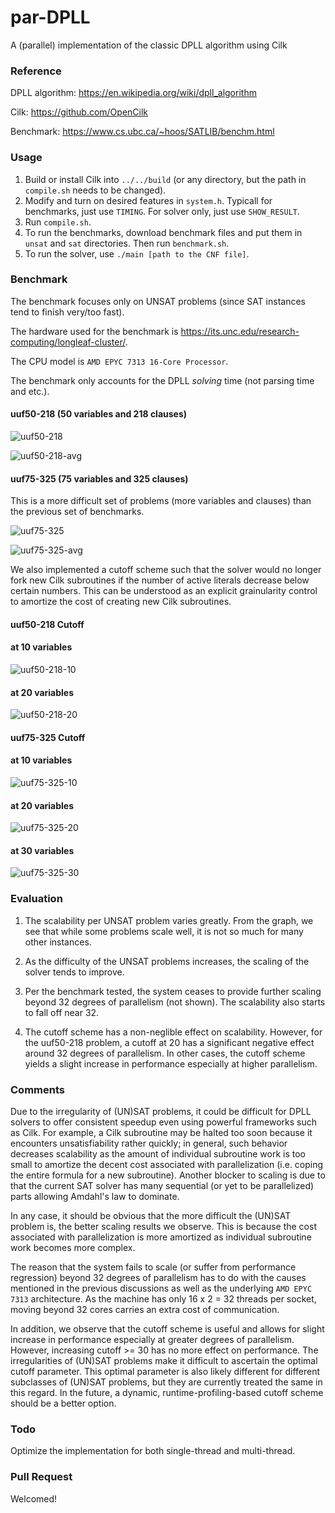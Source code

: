 # par-DPLL

A (parallel) implementation of the classic DPLL algorithm using Cilk

### Reference

DPLL algorithm:  https://en.wikipedia.org/wiki/dpll_algorithm

Cilk: https://github.com/OpenCilk

Benchmark: https://www.cs.ubc.ca/~hoos/SATLIB/benchm.html

### Usage

1. Build or install Cilk into `../../build` (or any directory, but the path in `compile.sh` needs to be changed).
2. Modify and turn on desired features in `system.h`. Typicall for benchmarks, just use `TIMING`. For solver only, just
   use `SHOW_RESULT`.
3. Run `compile.sh`.
4. To run the benchmarks, download benchmark files and put them in `unsat` and `sat` directories. Then
   run `benchmark.sh`.
5. To run the solver, use `./main [path to the CNF file]`.

### Benchmark

The benchmark focuses only on UNSAT problems (since SAT instances tend to finish very/too fast).

The hardware used for the benchmark is https://its.unc.edu/research-computing/longleaf-cluster/.

The CPU model is `AMD EPYC 7313 16-Core Processor`.

The benchmark only accounts for the DPLL *solving* time (not parsing time and etc.).

#### uuf50-218 (50 variables and 218 clauses)

![uuf50-218](https://github.com/uncttao/par-DPLL/blob/master/assets/SATLIB-Benchmark%20Problems%2C%20uuf50-218%2C%20First%20100.png)

![uuf50-218-avg](https://github.com/uncttao/par-DPLL/blob/master/assets/SATLIB-Benchmark%20Problems%2C%20uuf50-218%2C%20First%20100.avg.png)

#### uuf75-325 (75 variables and 325 clauses)

This is a more difficult set of problems (more variables and clauses) than the previous set of benchmarks.

![uuf75-325](https://github.com/uncttao/par-DPLL/blob/master/assets/SATLIB-Benchmark%20Problems%2C%20uuf75-325%2C%20First%20100.png)

![uuf75-325-avg](https://github.com/uncttao/par-DPLL/blob/master/assets/SATLIB-Benchmark%20Problems%2C%20uuf75-325%2C%20First%20100.avg.png)

We also implemented a cutoff scheme such that the solver would no longer fork new Cilk subroutines if the number of active literals decrease below certain numbers. This can be understood as an explicit grainularity control to amortize the cost of creating new Cilk subroutines.

#### uuf50-218 Cutoff

#### at 10 variables

![uuf50-218-10](https://github.com/uncttao/par-DPLL/blob/master/assets/50-10.png)

#### at 20 variables

![uuf50-218-20](https://github.com/uncttao/par-DPLL/blob/master/assets/50-20.png)

#### uuf75-325 Cutoff

#### at 10 variables

![uuf75-325-10](https://github.com/uncttao/par-DPLL/blob/master/assets/75-10.png)

#### at 20 variables

![uuf75-325-20](https://github.com/uncttao/par-DPLL/blob/master/assets/75-20.png)

#### at 30 variables

![uuf75-325-30](https://github.com/uncttao/par-DPLL/blob/master/assets/75-30.png)

### Evaluation

1. The scalability per UNSAT problem varies greatly. From the graph, we see that while some problems scale well, it is not so much for many other instances.

2. As the difficulty of the UNSAT problems increases, the scaling of the solver tends to improve.

3. Per the benchmark tested, the system ceases to provide further scaling beyond 32 degrees of parallelism (not shown). The scalability also starts to fall off near 32.

4. The cutoff scheme has a non-neglible effect on scalability. However, for the uuf50-218 problem, a cutoff at 20 has a significant negative effect around 32 degrees of parallelism. In other cases, the cutoff scheme yields a slight increase in performance especially at higher parallelism.

### Comments

Due to the irregularity of (UN)SAT problems, it could be difficult for DPLL solvers to offer consistent speedup even using powerful frameworks such as Cilk. For example, a Cilk subroutine may be halted too soon because it encounters unsatisfiability rather quickly; in general, such behavior decreases scalability as the amount of individual subroutine work is too small to amortize the decent cost associated with parallelization (i.e. coping the entire formula for a new subroutine). Another blocker to scaling is due to that the current SAT solver has many sequential (or yet to be parallelized) parts allowing Amdahl's law to dominate.

In any case, it should be obvious that the more difficult the (UN)SAT problem is, the better scaling results we observe. This is because the cost associated with  parallelization is more amortized as individual subroutine work becomes more complex.

The reason that the system fails to scale (or suffer from performance regression) beyond 32 degrees of parallelism has to do with the causes mentioned in the previous discussions as well as the underlying `AMD EPYC 7313` architecture. As the machine has only 16 x 2 = 32 threads per socket, moving beyond 32 cores carries an extra cost of communication.

In addition, we observe that the cutoff scheme is useful and allows for slight increase in performance especially at greater degrees of parallelism. However, increasing cutoff >= 30 has no more effect on performance. The irregularities of (UN)SAT problems make it difficult to ascertain the optimal cutoff parameter. This optimal parameter is also likely different for different subclasses of (UN)SAT problems, but they are currently treated the same in this regard. In the future, a dynamic, runtime-profiling-based cutoff scheme should be a better option.

### Todo

Optimize the implementation for both single-thread and multi-thread.

### Pull Request

Welcomed!
